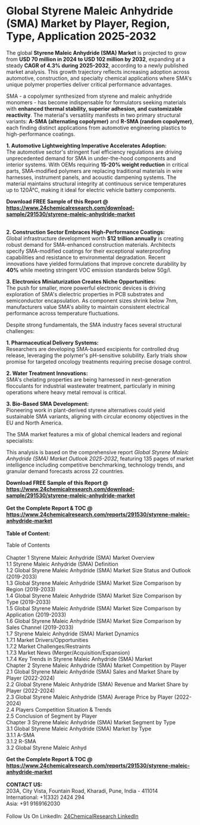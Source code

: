 <h1>Global Styrene Maleic Anhydride (SMA) Market by Player, Region, Type, Application  2025-2032</h1><p>The global <strong>Styrene Maleic Anhydride (SMA) Market</strong> is projected to grow from <strong>USD 70 million in 2024 to USD 102 million by 2032</strong>, expanding at a steady <strong>CAGR of 4.3% during 2025-2032</strong>, according to a newly published market analysis. This growth trajectory reflects increasing adoption across automotive, construction, and specialty chemical applications where SMA's unique polymer properties deliver critical performance advantages.</p><p>SMA - a copolymer synthesized from styrene and maleic anhydride monomers - has become indispensable for formulators seeking materials with <strong>enhanced thermal stability, superior adhesion, and customizable reactivity</strong>. The material's versatility manifests in two primary structural variants: <strong>A-SMA (alternating copolymer)</strong> and <strong>R-SMA (random copolymer)</strong>, each finding distinct applications from automotive engineering plastics to high-performance coatings.</p><p><strong>1. Automotive Lightweighting Imperative Accelerates Adoption:</strong><br>
The automotive sector's stringent fuel efficiency regulations are driving unprecedented demand for SMA in under-the-hood components and interior systems. With OEMs requiring <strong>15-20% weight reduction</strong> in critical parts, SMA-modified polymers are replacing traditional materials in wire harnesses, instrument panels, and acoustic dampening systems. The material maintains structural integrity at continuous service temperatures up to 120Â°C, making it ideal for electric vehicle battery components.</p><div><b>Download FREE Sample of this Report @ 
            <a href="https://www.24chemicalresearch.com/download-sample/291530/styrene-maleic-anhydride-market">
            https://www.24chemicalresearch.com/download-sample/291530/styrene-maleic-anhydride-market</a></b></div><br><p><strong>2. Construction Sector Embraces High-Performance Coatings:</strong><br>
Global infrastructure development worth <strong>$12 trillion annually</strong> is creating robust demand for SMA-enhanced construction materials. Architects specify SMA-modified coatings for their exceptional waterproofing capabilities and resistance to environmental degradation. Recent innovations have yielded formulations that improve concrete durability by <strong>40%</strong> while meeting stringent VOC emission standards below 50g/l.</p><p><strong>3. Electronics Miniaturization Creates Niche Opportunities:</strong><br>
The push for smaller, more powerful electronic devices is driving exploration of SMA's dielectric properties in PCB substrates and semiconductor encapsulation. As component sizes shrink below 7nm, manufacturers value SMA's ability to maintain consistent electrical performance across temperature fluctuations.</p><p>Despite strong fundamentals, the SMA industry faces several structural challenges:</p><p><strong>1. Pharmaceutical Delivery Systems:</strong><br>
Researchers are developing SMA-based excipients for controlled drug release, leveraging the polymer's pH-sensitive solubility. Early trials show promise for targeted oncology treatments requiring precise dosage control.</p><p><strong>2. Water Treatment Innovations:</strong><br>
SMA's chelating properties are being harnessed in next-generation flocculants for industrial wastewater treatment, particularly in mining operations where heavy metal removal is critical.</p><p><strong>3. Bio-Based SMA Development:</strong><br>
Pioneering work in plant-derived styrene alternatives could yield sustainable SMA variants, aligning with circular economy objectives in the EU and North America.</p><p>The SMA market features a mix of global chemical leaders and regional specialists:</p><p>This analysis is based on the comprehensive report <em>Global Styrene Maleic Anhydride (SMA) Market Outlook 2025-2032</em>, featuring 135 pages of market intelligence including competitive benchmarking, technology trends, and granular demand forecasts across 22 countries.</p><div><b>Download FREE Sample of this Report @ 
            <a href="https://www.24chemicalresearch.com/download-sample/291530/styrene-maleic-anhydride-market">
            https://www.24chemicalresearch.com/download-sample/291530/styrene-maleic-anhydride-market</a></b></div><br><div><b>Get the Complete Report & TOC @ 
            <a href="https://www.24chemicalresearch.com/reports/291530/styrene-maleic-anhydride-market">
            https://www.24chemicalresearch.com/reports/291530/styrene-maleic-anhydride-market</a></b></div><br>
            <b>Table of Content:</b><p>Table of Contents<br />
<br />
Chapter 1 Styrene Maleic Anhydride (SMA) Market Overview<br />
    1.1 Styrene Maleic Anhydride (SMA) Definition<br />
    1.2 Global Styrene Maleic Anhydride (SMA) Market Size Status and Outlook (2019-2033)<br />
    1.3 Global Styrene Maleic Anhydride (SMA) Market Size Comparison by Region (2019-2033)<br />
    1.4 Global Styrene Maleic Anhydride (SMA) Market Size Comparison by Type (2019-2033)<br />
    1.5 Global Styrene Maleic Anhydride (SMA) Market Size Comparison by Application (2019-2033)<br />
    1.6 Global Styrene Maleic Anhydride (SMA) Market Size Comparison by Sales Channel (2019-2033)<br />
    1.7 Styrene Maleic Anhydride (SMA) Market Dynamics<br />
        1.7.1 Market Drivers/Opportunities<br />
        1.7.2 Market Challenges/Restraints<br />
        1.7.3 Market News (Merger/Acquisition/Expansion)<br />
        1.7.4 Key Trends in Styrene Maleic Anhydride (SMA) Market<br />
Chapter 2 Styrene Maleic Anhydride (SMA) Market Competition by Player<br />
    2.1 Global Styrene Maleic Anhydride (SMA) Sales and Market Share by Player (2022-2024)<br />
    2.2 Global Styrene Maleic Anhydride (SMA) Revenue and Market Share by Player (2022-2024)<br />
    2.3 Global Styrene Maleic Anhydride (SMA) Average Price by Player (2022-2024)<br />
    2.4 Players Competition Situation & Trends<br />
    2.5 Conclusion of Segment by Player<br />
Chapter 3 Styrene Maleic Anhydride (SMA) Market Segment by Type<br />
    3.1 Global Styrene Maleic Anhydride (SMA) Market by Type<br />
        3.1.1 A-SMA<br />
        3.1.2 R-SMA<br />
    3.2 Global Styrene Maleic Anhyd</p><div><b>Get the Complete Report & TOC @ 
            <a href="https://www.24chemicalresearch.com/reports/291530/styrene-maleic-anhydride-market">
            https://www.24chemicalresearch.com/reports/291530/styrene-maleic-anhydride-market</a></b></div><br><b>CONTACT US:</b><br>
            203A, City Vista, Fountain Road, Kharadi, Pune, India - 411014<br>
            International: +1(332) 2424 294<br>
            Asia: +91 9169162030 <br><br>
            Follow Us On LinkedIn: <a href="https://www.linkedin.com/company/24chemicalresearch/">24ChemicalResearch LinkedIn</a>